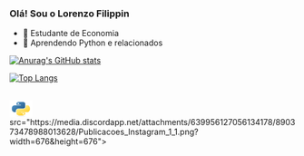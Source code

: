 ### Olá! Sou o Lorenzo Filippin

- 💸 Estudante de Economia
- 📝 Aprendendo Python e relacionados


[![Anurag's GitHub stats](https://github-readme-stats.vercel.app/api?username=lorenzo-ff&show_icons=true&theme=tokyonight )](https://github.com/anuraghazra/github-readme-stats)

[![Top Langs](https://github-readme-stats.vercel.app/api/top-langs/?username=lorenzo-ff&layout=compact&theme=tokyonight)](https://github.com/anuraghazra/github-readme-stats)

<div style="display: inline_block"><br>
  <img align="center" alt="Rafa-Python" height="30" width="40" src="https://raw.githubusercontent.com/devicons/devicon/master/icons/python/python-original.svg">
  src="https://media.discordapp.net/attachments/639956127056134178/890373478988013628/Publicacoes_Instagram_1_1.png?width=676&height=676">
</div>

<!--
**lorenzo-ff/lorenzo-ff** is a ✨ _special_ ✨ repository because its `README.md` (this file) appears on your GitHub profile.

Here are some ideas to get you started:

- 🔭 I’m currently working on ...
- 🌱 I’m currently learning ...
- 👯 I’m looking to collaborate on ...
- 🤔 I’m looking for help with ...
- 💬 Ask me about ...
- 📫 How to reach me: ...
- 😄 Pronouns: ...
- ⚡ Fun fact: ...
-->
